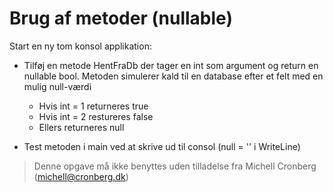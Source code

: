 ﻿# Brug af metoder (nullable)

Start en ny tom konsol applikation:

* Tilføj en metode HentFraDb der tager en int som argument og return en nullable bool. Metoden simulerer kald til en database efter et felt med en mulig null-værdi
  * Hvis int = 1 returneres true
  * Hvis int = 2 restureres false
  * Ellers returneres null

* Test metoden i main ved at skrive ud til consol (null = '' i WriteLine)



<!-- footerstart -->
> Denne opgave må ikke benyttes uden tilladelse fra Michell Cronberg (michell@cronberg.dk)
<!-- footerslut -->